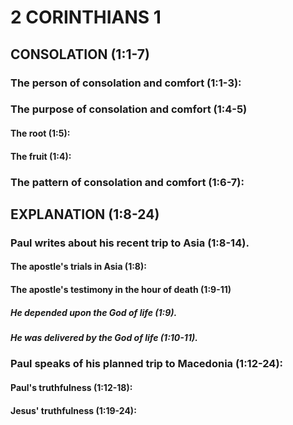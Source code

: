 ---
---
# 2 CORINTHIANS 1 
## CONSOLATION (1:1-7) 
###  The person of consolation and comfort (1:1-3): 
###  The purpose of consolation and comfort (1:4-5) 
####  The root (1:5): 
####  The fruit (1:4): 
###  The pattern of consolation and comfort (1:6-7): 
## EXPLANATION (1:8-24) 
###  Paul writes about his recent trip to Asia (1:8-14). 
####  The apostle\'s trials in Asia (1:8): 
####  The apostle\'s testimony in the hour of death (1:9-11) 
#####  He depended upon the God of life (1:9). 
#####  He was delivered by the God of life (1:10-11). 
###  Paul speaks of his planned trip to Macedonia (1:12-24): 
####  Paul\'s truthfulness (1:12-18): 
####  Jesus\' truthfulness (1:19-24): 
